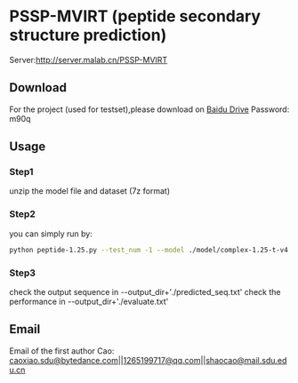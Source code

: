 # PSSP-MVIRT (peptide secondary structure prediction)

Server:http://server.malab.cn/PSSP-MVIRT 

## Download
For the project (used for testset),please download on [Baidu Drive](https://pan.baidu.com/s/1nCnD0LRnyKDM7IIFKqNcJQ) Password: m90q 
## Usage
### Step1
unzip the model file and dataset (7z format)
### Step2
you can simply run by:

```bash
python peptide-1.25.py --test_num -1 --model ./model/complex-1.25-t-v4.model --data ./cxdatabase/withoutX --output_dir ./
```

### Step3
check the output sequence in --output_dir+'./predicted_seq.txt'
check the performance in --output_dir+'./evaluate.txt'

## Email
Email of the first author Cao: caoxiao.sdu@bytedance.com||1265199717@qq.com||shaocao@mail.sdu.edu.cn
